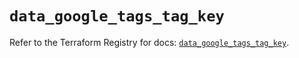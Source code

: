 # `data_google_tags_tag_key`

Refer to the Terraform Registry for docs: [`data_google_tags_tag_key`](https://registry.terraform.io/providers/hashicorp/google/5.17.0/docs/data-sources/tags_tag_key).
